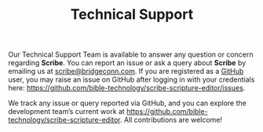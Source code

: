 ﻿---
id: p0-4-techncl-support
title: Technical Support
sidebar_label: Technical Support
---

Our Technical Support Team is available to answer any question or concern regarding **Scribe**. You can report an issue or ask a query about **Scribe** by emailing us at [scribe@bridgeconn.com](mailto:scribe@bridgeconn.com). If you are registered as a [GitHub](https://github.com/) user, you may raise an issue on GitHub after logging in with your credentials here: https://github.com/bible-technology/scribe-scripture-editor/issues. 

We track any issue or query reported via GitHub, and you can explore the development team’s current work at https://github.com/bible-technology/scribe-scripture-editor. All contributions are welcome!












